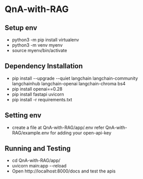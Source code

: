 # QnA-with-RAG

## Setup env
- python3 -m pip install virtualenv
- python3 -m venv myenv
- source myenv/bin/activate

## Dependency Installation
- pip install --upgrade --quiet  langchain langchain-community langchainhub langchain-openai langchain-chroma bs4
- pip install openai==0.28
- pip install fastapi uvicorn
- pip install -r requirements.txt

## Setting env
- create a file at QnA-with-RAG/app/.env
refer QnA-with-RAG/example.env for adding your open-api-key

## Running and Testing
- cd QnA-with-RAG/app/
- uvicorn main:app --reload
- Open http://localhost:8000/docs and test the apis


